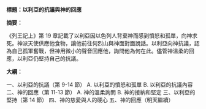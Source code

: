 **標題：以利亞的抗議與神的回應**

**摘要：**

《列王記上》第 19 章記載了以利亞因以色列人背棄神而感到憤怒和孤單，向神求死。神派天使供應他食物，讓他前往何烈山與神面對面說話。以利亞向神抗議，認為自己孤軍奮戰，但神用微小的聲音回應他，詢問他為何在此。儘管神溫柔的回應，以利亞仍堅持自己的抗議。

**大綱：**

一、以利亞的抗議（第 9-14 節）
    A. 以利亞的憤怒和孤單
    B. 以利亞的抗議內容
二、神的回應（第 11-13 節）
    A. 神的溫柔詢問
    B. 神的接納和堅定
三、以利亞的堅持（第 14 節）
四、神的慈愛與人的硬心
五、神的回應（明天繼續）